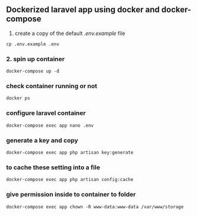 ## Dockerized laravel app using docker and docker-compose

1. create a copy of the default *.env.example* file

``cp .env.example .env``

### 2. spin up container

``docker-compose up -d``

### check container running or not 

``docker ps``

### configure laravel container 

``docker-compose exec app nano .env``

### generate a key and copy 

``docker-compose exec app php artisan key:generate``

### to cache these setting into a file

``docker-compose exec app php artisan config:cache``

### give permission inside to container to folder

``docker-compose exec app chown -R www-data:www-data /var/www/storage``

